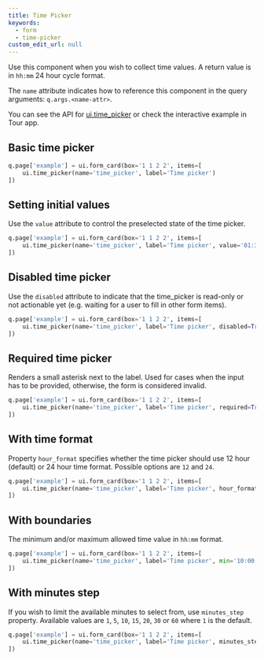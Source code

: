 ```yaml
---
title: Time Picker
keywords:
  - form
  - time-picker
custom_edit_url: null
---
```


Use this component when you wish to collect time values. A return value is in `hh:mm` 24 hour cycle format.

The `name` attribute indicates how to reference this component in the query arguments: `q.args.<name-attr>`.

You can see the API for [ui.time_picker](/docs/api/ui#time_picker) or check the interactive example in Tour app.

## Basic time picker

```py
q.page['example'] = ui.form_card(box='1 1 2 2', items=[
    ui.time_picker(name='time_picker', label='Time picker')
])
```

## Setting initial values

Use the `value` attribute to control the preselected state of the time picker.

```py
q.page['example'] = ui.form_card(box='1 1 2 2', items=[
    ui.time_picker(name='time_picker', label='Time picker', value='01:30')
])
```

## Disabled time picker

Use the `disabled` attribute to indicate that the time_picker is read-only or not actionable yet (e.g.
waiting for a user to fill in other form items).

```py
q.page['example'] = ui.form_card(box='1 1 2 2', items=[
    ui.time_picker(name='time_picker', label='Time picker', disabled=True)
])
```

## Required time picker

Renders a small asterisk next to the label. Used for cases when the input has to be provided,
otherwise, the form is considered invalid.

```py
q.page['example'] = ui.form_card(box='1 1 2 2', items=[
    ui.time_picker(name='time_picker', label='Time picker', required=True)
])
```

## With time format

Property `hour_format` specifies whether the time picker should use 12 hour (default) or 24 hour time format. Possible options are `12` and `24`.

```py
q.page['example'] = ui.form_card(box='1 1 2 2', items=[
    ui.time_picker(name='time_picker', label='Time picker', hour_format='24')
])
```

## With boundaries

The minimum and/or maximum allowed time value in `hh:mm` format.

```py
q.page['example'] = ui.form_card(box='1 1 2 2', items=[
    ui.time_picker(name='time_picker', label='Time picker', min='10:00', max='18:00')
])
```

## With minutes step

If you wish to limit the available minutes to select from, use `minutes_step` property. Available values are `1`, `5`, `10`, `15`, `20`, `30` or `60` where `1` is the default.

```py
q.page['example'] = ui.form_card(box='1 1 2 2', items=[
    ui.time_picker(name='time_picker', label='Time picker', minutes_step=10)
])
```
